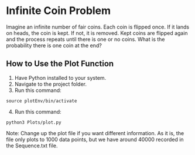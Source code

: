 # Infinite Coin Problem

Imagine an infinite number of fair coins. Each coin is flipped once. If it lands on heads, the coin is kept. If not, it is removed. Kept coins are flipped again and the process repeats until there is one or no coins. What is the probability there is one coin at the end?

## How to Use the Plot Function
1. Have Python installed to your system.
2. Navigate to the project folder.
3. Run this command:
```
source plotEnv/bin/activate
```
4. Run this command:
```
python3 Plots/plot.py
```
Note: Change up the plot file if you want different information.
As it is, the file only plots to 1000 data points, but we have around
40000 recorded in the Sequence.txt file.